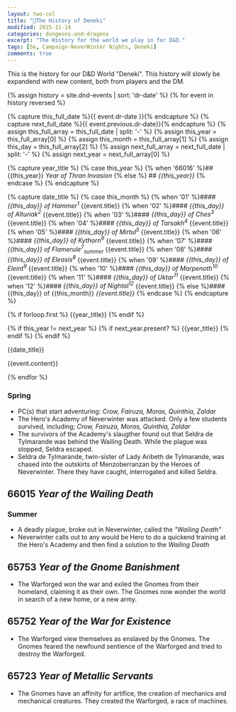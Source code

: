 ```yaml
---
layout: two-col
title: "🏰The History of Deneki"
modified: 2015-11-14
categories: dungeons-and-dragons
excerpt: "The History for the world we play in for D&D."
tags: [5e, Campaign-NeverWinter Nights, Deneki]
comments: true
---
```


This is the history for our D&D World "Deneki". This history will slowly be expandend with new content, both from players and the DM.

{% assign history = site.dnd-events | sort: 'dr-date' %}
{% for event in history reversed %}

  {% capture this_full_date %}{{ event.dr-date }}{% endcapture %}
  {% capture next_full_date %}{{ event.previous.dr-date}}{% endcapture %}
  {% assign this_full_array = this_full_date | split: '-' %}
  {% assign this_year = this_full_array[0] %}
  {% assign this_month = this_full_array[1] %}
  {% assign this_day = this_full_array[2] %}
  {% assign next_full_array = next_full_date | split: '-' %}
  {% assign next_year = next_full_array[0] %}

{% capture year_title %}
{% case this_year %}
  {% when '66016' %}## {{this_year}} _Year of Thran Invasion_
  {% else %} ## _{{this_year}}_
{% endcase %}
{% endcapture %}

{% capture date_title %}
{% case this_month %}
  {% when '01' %}#### _{{this_day}} of Hammer<sup>1</sup>_ {{event.title}}
  {% when '02' %}#### _{{this_day}} of Alturiak<sup>2</sup>_ {{event.title}}
  {% when '03' %}#### _{{this_day}} of Ches<sup>3</sup>_ {{event.title}}
  {% when '04' %}#### _{{this_day}} of Tarsakh<sup>4</sup>_ {{event.title}}
  {% when '05' %}#### _{{this_day}} of Mirtul<sup>5</sup>_ {{event.title}}
  {% when '06' %}#### _{{this_day}} of Kythorn<sup>6</sup>_ {{event.title}}
  {% when '07' %}#### _{{this_day}} of Flamerule<sup>7</sup><sub>summer</sub>_ {{event.title}}
  {% when '08' %}#### _{{this_day}} of Eleasis<sup>8</sup>_ {{event.title}}
  {% when '09' %}#### _{{this_day}} of Eleint<sup>9</sup>_ {{event.title}}
  {% when '10' %}#### _{{this_day}} of Marpenoth<sup>10</sup>_ {{event.title}}
  {% when '11' %}#### _{{this_day}} of Uktar<sup>11</sup>_ {{event.title}}
  {% when '12' %}#### _{{this_day}} of Nightal<sup>12</sup>_ {{event.title}}
  {% else %}#### {{this_day}} of {{this_month}} _{{event.title}}_
{% endcase %}
{% endcapture %}


{% if forloop.first %}
{{year_title}}
{% endif %}

{% if this_year != next_year %}
{% if next_year.present? %}
  {{year_title}}
{% endif %}
{% endif %}

{{date_title}}

  {{event.content}}

{% endfor %}


### Spring

- PC(s) that start adventuring: _Crow, Fairuza, Moras, Quinthia, Zaldar_
- The Hero's Academy of Neverwinter was attacked. Only a few students survived, including; _Crow, Fairuza, Moras, Quinthia, Zaldar_
- The survivors of the Academy's slaugther found out that Seldra de Tylmarande was behind the Wailing Death. While the plague was stopped, Seldra escaped.
- Seldra de Tylmarande, twin-sister of Lady Aribeth de Tylmarande, was chased into the outskirts of Menzoberranzan by the Heroes of Neverwinter. There they have caught, interrogated and killed Seldra.

## 66015 _Year of the Wailing Death_

### Summer

- A deadly plague, broke out in Neverwinter, called the _"Wailing Death"_
- Neverwinter calls out to any would be Hero to do a quickend training at the Hero's Academy and then find a solution to the _Wailing Death_


## 65753 _Year of the Gnome Banishment_

- The Warforged won the war and exiled the Gnomes from their homeland, claiming it as their own. The Gnomes now wonder the world in search of a new home, or a new army.


## 65752 _Year of the War for Existence_

- The Warforged view themselves as enslaved by the Gnomes. The Gnomes feared the newfound sentience of the Warforged and tried to destroy the Warforged.

## 65723 _Year of Metallic Servants_
- The Gnomes have an affinity for artifice, the creation of mechanics and mechanical creatures. They created the Warforged, a race of machines.


